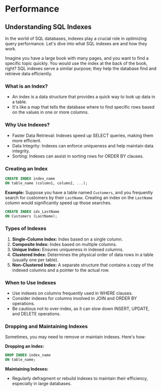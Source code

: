 # Performance

## Understanding SQL Indexes

In the world of SQL databases, indexes play a crucial role in optimizing query performance. Let's dive into what SQL indexes are and how they work.

Imagine you have a large book with many pages, and you want to find a specific topic quickly. You would use the index at the back of the book, right? SQL indexes serve a similar purpose; they help the database find and retrieve data efficiently.

### What is an Index?

- An index is a data structure that provides a quick way to look up data in a table.
- It's like a map that tells the database where to find specific rows based on the values in one or more columns.

### Why Use Indexes?

- Faster Data Retrieval: Indexes speed up SELECT queries, making them more efficient.
- Data Integrity: Indexes can enforce uniqueness and help maintain data integrity.
- Sorting: Indexes can assist in sorting rows for ORDER BY clauses.

### Creating an Index

```sql
CREATE INDEX index_name
ON table_name (column1, column2, ...);
```

**Example:** Suppose you have a table named `Customers`, and you frequently search for customers by their `LastName`. Creating an index on the `LastName` column would significantly speed up those searches.

```sql
CREATE INDEX idx_LastName
ON Customers (LastName);
```

### Types of Indexes

1. **Single-Column Index:** Index based on a single column.
2. **Composite Index:** Index based on multiple columns.
3. **Unique Index:** Ensures uniqueness in indexed columns.
4. **Clustered Index:** Determines the physical order of data rows in a table (usually one per table).
5. **Non-Clustered Index:** A separate structure that contains a copy of the indexed columns and a pointer to the actual row.

### When to Use Indexes

- Use indexes on columns frequently used in WHERE clauses.
- Consider indexes for columns involved in JOIN and ORDER BY operations.
- Be cautious not to over-index, as it can slow down INSERT, UPDATE, and DELETE operations.

### Dropping and Maintaining Indexes

Sometimes, you may need to remove or maintain indexes. Here's how:

**Dropping an Index:**

```sql
DROP INDEX index_name
ON table_name;
```

**Maintaining Indexes:**

- Regularly defragment or rebuild indexes to maintain their efficiency, especially in large databases.
